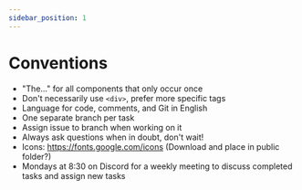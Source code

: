 ```yaml
---
sidebar_position: 1
---
```


# Conventions

- "The..." for all components that only occur once
- Don't necessarily use `<div>`, prefer more specific tags
- Language for code, comments, and Git in English
- One separate branch per task
- Assign issue to branch when working on it
- Always ask questions when in doubt, don't wait!
- Icons: https://fonts.google.com/icons (Download and place in public folder?)
- Mondays at 8:30 on Discord for a weekly meeting to discuss completed tasks and assign new tasks
